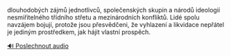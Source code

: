 
dlouhodobých zájmů jednotlivců, společenských skupin a národů ideologií nesmiřitelného třídního střetu a mezinárodních konfliktů. Lidé spolu navzájem bojují, protože jsou přesvědčeni, že vyhlazení a likvidace nepřátel je jediným prostředkem, jak hájit vlastní prospěch.

[🔊 Poslechnout audio](/data/7-paragraphs/audio/chapter_38/para_001-dlouhodobch-zjm-jednotlivc-spoleenskch-skup.mp3)

